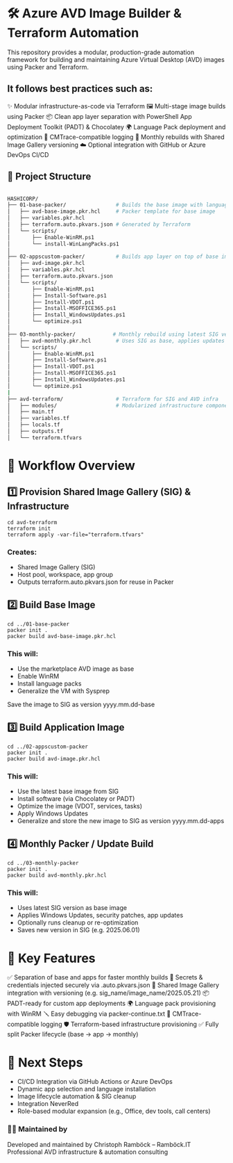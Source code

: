 # 🛠️ Azure AVD Image Builder & Terraform Automation
This repository provides a modular, production-grade automation framework for building and maintaining Azure Virtual Desktop (AVD) images using Packer and Terraform.

## It follows best practices such as:

✨ Modular infrastructure-as-code via Terraform
🖼️ Multi-stage image builds using Packer
📦 Clean app layer separation with PowerShell App Deployment Toolkit (PADT) & Chocolatey
🌍 Language Pack deployment and optimization
🧪 CMTrace-compatible logging
🔁 Monthly rebuilds with Shared Image Gallery versioning
☁️ Optional integration with GitHub or Azure DevOps CI/CD


## 📁 Project Structure

```bash

HASHICORP/
├── 01-base-packer/                # Builds the base image with language packs
│   ├── avd-base-image.pkr.hcl     # Packer template for base image
│   ├── variables.pkr.hcl
│   ├── terraform.auto.pkvars.json # Generated by Terraform
│   └── scripts/
│       ├── Enable-WinRM.ps1
│       └── install-WinLangPacks.ps1
│
├── 02-appscustom-packer/          # Builds app layer on top of base image
│   ├── avd-image.pkr.hcl
│   ├── variables.pkr.hcl
│   ├── terraform.auto.pkvars.json
│   └── scripts/
│       ├── Enable-WinRM.ps1
│       ├── Install-Software.ps1
│       ├── Install-VDOT.ps1
│       ├── Install-MSOFFICE365.ps1
│       ├── Install_WindowsUpdates.ps1
│       └── optimize.ps1
│
├── 03-monthly-packer/            # Monthly rebuild using latest SIG version
│   ├── avd-monthly.pkr.hcl        # Uses SIG as base, applies updates and republish
│   └── scripts/
│       ├── Enable-WinRM.ps1
│       ├── Install-Software.ps1
│       ├── Install-VDOT.ps1
│       ├── Install-MSOFFICE365.ps1
│       ├── Install_WindowsUpdates.ps1
│       └── optimize.ps1
|
├── avd-terraform/                 # Terraform for SIG and AVD infra
│   ├── modules/                   # Modularized infrastructure components
│   ├── main.tf
│   ├── variables.tf
│   ├── locals.tf
│   ├── outputs.tf
│   └── terraform.tfvars

```




# 🔄 Workflow Overview
## 1️⃣ Provision Shared Image Gallery (SIG) & Infrastructure

```cli
cd avd-terraform
terraform init
terraform apply -var-file="terraform.tfvars"
```
### Creates:

- Shared Image Gallery (SIG)
- Host pool, workspace, app group
- Outputs terraform.auto.pkvars.json for reuse in Packer

## 2️⃣ Build Base Image

```cli
cd ../01-base-packer
packer init .
packer build avd-base-image.pkr.hcl
```
### This will:
- Use the marketplace AVD image as base
- Enable WinRM
- Install language packs
- Generalize the VM with Sysprep

Save the image to SIG as version yyyy.mm.dd-base

## 3️⃣ Build Application Image
```cli
cd ../02-appscustom-packer
packer init .
packer build avd-image.pkr.hcl

```
### This will:
- Use the latest base image from SIG
- Install software (via Chocolatey or PADT)
- Optimize the image (VDOT, services, tasks)
- Apply Windows Updates
- Generalize and store the new image to SIG as version yyyy.mm.dd-apps

## 4️⃣ Monthly Packer / Update Build
```cli
cd ../03-monthly-packer
packer init .
packer build avd-monthly.pkr.hcl

```
### This will:
- Uses latest SIG version as base image
- Applies Windows Updates, security patches, app updates
- Optionally runs cleanup or re-optimization
- Saves new version in SIG (e.g. 2025.06.01)


# 🧰 Key Features
   ✅ Separation of base and apps for faster monthly builds
   🔐 Secrets & credentials injected securely via .auto.pkvars.json
   🧱 Shared Image Gallery integration with versioning (e.g. sig_name/image_name/2025.05.21)
   📦 PADT-ready for custom app deployments
   🌍 Language pack provisioning with WinRM
   🪛 Easy debugging via packer-continue.txt
   🧪 CMTrace-compatible logging
   🛡️ Terraform-based infrastructure provisioning
   ✅ Fully split Packer lifecycle (base → app → monthly)
  
# 🧩 Next Steps
 - CI/CD Integration via GitHub Actions or Azure DevOps
 - Dynamic app selection and language installation
 - Image lifecycle automation & SIG cleanup
 - Integration NeverRed 
 - Role-based modular expansion (e.g., Office, dev tools, call centers)

### 👨‍💻 Maintained by
Developed and maintained by Christoph Ramböck – Ramböck.IT
Professional AVD infrastructure & automation consulting